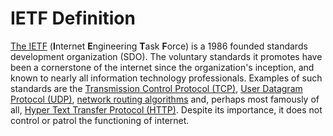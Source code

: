 # IETF Definition

[The IETF](https://www.ietf.org/about/introduction/) (**I**nternet **E**ngineering **T**ask **F**orce) is a 1986
founded standards development organization (SDO). The voluntary standards it promotes have been a cornerstone
of the internet since the organization's inception, and known to nearly all information technology professionals.
Examples of such standards are the [Transmission Control Protocol (TCP)](https://www.ietf.org/rfc/rfc793.txt),
[User Datagram Protocol (UDP)](https://www.rfc-editor.org/rfc/rfc768), [network
routing algorithms](https://datatracker.ietf.org/doc/html/rfc1058) and, perhaps most famously of all,
[Hyper Text Transfer Protocol (HTTP)](https://www.rfc-editor.org/rfc/rfc9110.html). Despite its
importance, it does not control or patrol the functioning of internet.

